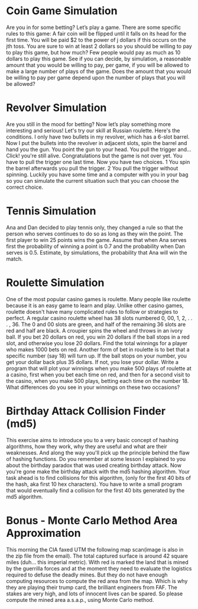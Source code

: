 #  Coin Game Simulation
Are you in for some betting? Let’s play a game. There are some specific rules to this game: A fair coin will be flipped until it falls on its head for the first time. You will be paid $2 to the power of j dollars if this occurs on the jth toss. You are sure to win at least 2 dollars so you should be willing to pay to play this game, but how much? Few people would pay as much as 10 dollars to play this game. See if you can decide, by simulation, a reasonable amount that you would be willing to pay, per game, if you will be allowed to make a large number of plays of the game. Does the amount that you would be willing to pay per game depend upon the number of plays that you will be allowed?


# Revolver Simulation
Are you still in the mood for betting? Now let’s play something more interesting and serious! Let's try our skill at Russian roulette. Here's the conditions. I only have two bullets in my revolver, which has a 6-slot barrel. Now I put the bullets into the revolver in adjacent slots, spin the barrel and hand you the gun. You point the gun to your head. You pull the trigger and... Click! you're still alive. Congratulations but the game is not over yet. You have to pull the trigger one last time. Now you have two choices. 1 You spin the barrel afterwards you pull the trigger. 2 You pull the trigger without spinning. Luckily you have some time and a computer with you in your bag so you can simulate the current situation such that you can choose the correct choice. 

# Tennis Simulation
Ana and Dan decided to play tennis only, they changed a rule so that the person who serves continues to do so as long as they win the point. The first player to win 25 points wins the game. Assume that when Ana serves first the probability of winning a point is 0.7 and the probability when Dan serves is 0.5. Estimate, by simulations, the probability that Ana will win the match.

# Roulette Simulation
One of the most popular casino games is roulette. Many people like roulette because it is an easy game to learn and play. Unlike other casino games, roulette doesn't have many complicated rules to follow or strategies to perfect. A regular casino roulette wheel has 38 slots numbered 0, 00, 1, 2, . . . , 36. The 0 and 00 slots are green, and half of the remaining 36 slots are red and half are black. A croupier spins the wheel and throws in an ivory ball. If you bet 20 dollars on red, you win 20 dollars if the ball stops in a red slot, and otherwise you lose 20 dollars. Find the total winnings for a player who makes 1000 bets on red. Another form of bet in roulette is to bet that a specific number (say 18) will turn up. If the ball stops on your number, you get your dollar back plus 35 dollars. If not, you lose your dollar. Write a program that will plot your winnings when you make 500 plays of roulette at a casino, first when you bet each time on red, and then for a second visit to the casino, when you make 500 plays, betting each time on the number 18. What differences do you see in your winnings on these two occasions?

# Birthday Attack Collision Finder (md5)
This exercise aims to introduce you to a very basic concept of hashing algorithms, how they work, why they are useful and what are their weaknesses. And along the way you'll pick up the principle behind the flaw of hashing functions.
Do you remember at some lesson I explained to you about the birthday paradox that was used creating birthday attack. Now you're gone make the birthday attack with the md5 hashing algorithm. Your task ahead is to find collisions for this algorithm, (only for the first 40 bits of the hash, aka first 10 hex characters).
You have to write a small program that would eventually find a collision for the first 40 bits generated by the md5 algorithm.

# Bonus - Monte Carlo Method Area Approximation
This morning the CIA faxed UTM the following map scan(image is also in the zip file from the email). The total captured surface is around 42 square miles (duh... this imperial metric). With red is marked the land that is mined by the guerrilla forces and at the moment they need to evaluate the logistics required to defuse the deadly mines. But they do not have enough computing resources to compute the red area from the map. Which is why they are playing their trump card, the brilliant engineers from FAF.
The stakes are very high, and lots of innocent lives can be spared. So please compute the mined area a.s.a.p., using Monte Carlo method.
